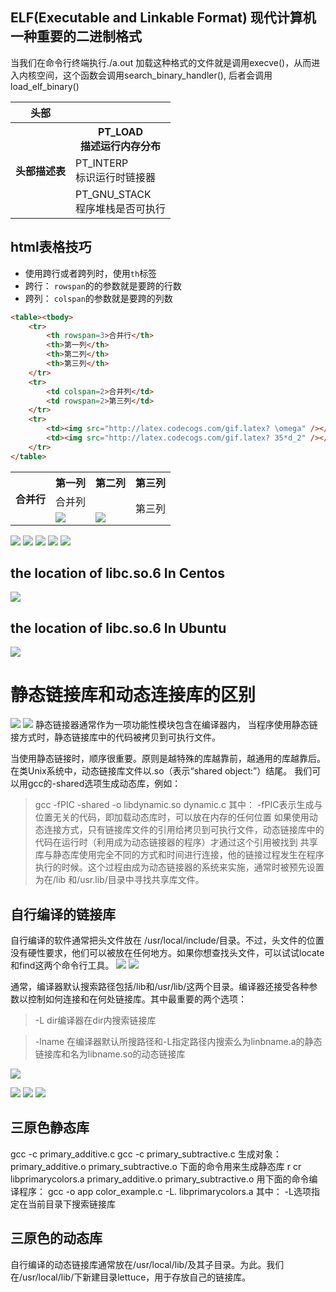 ## ELF(Executable and Linkable Format) 现代计算机一种重要的二进制格式

当我们在命令行终端执行./a.out 加载这种格式的文件就是调用execve()，从而进入内核空间，这个函数会调用search_binary_handler(), 后者会调用load_elf_binary()

<table>
    <tr>
        <th rowspan="1">头部</th>
		<td>    </td>
    </tr>
    <tr>
		<th rowspan="3">头部描述表</th>
		<th>PT_LOAD<br>描述运行内存分布</th>
	</tr>
	<tr><td>PT_INTERP<br>标识运行时链接器</td></tr>
	<tr><td>PT_GNU_STACK<br>程序堆栈是否可执行</td></tr>
</table>

##  html表格技巧
- 使用跨行或者跨列时，使用`th`标签
-  跨行： `rowspan`的的参数就是要跨的行数
-  跨列： `colspan`的参数就是要跨的列数

```html
<table><tbody>
    <tr>
        <th rowspan=3>合并行</th>
        <th>第一列</th>
        <th>第二列</th>
        <th>第三列</th>
    </tr>
    <tr>
        <td colspan=2>合并列</td>
        <td rowspan=2>第三列</td>
    </tr>
    <tr>
        <td><img src="http://latex.codecogs.com/gif.latex? \omega" /></td>
        <td><img src="http://latex.codecogs.com/gif.latex? 35*d_2" /></td>
    </tr>
</table>  
```
<table><tbody>
    <tr>
        <th rowspan=3>合并行</th>
        <th>第一列</th>
        <th>第二列</th>
        <th>第三列</th>
    </tr>
    <tr>
        <td colspan=2>合并列</td>
        <td rowspan=2>第三列</td>
    </tr>
    <tr>
        <td><img src="http://latex.codecogs.com/gif.latex? \omega" /></td>
        <td><img src="http://latex.codecogs.com/gif.latex? 35*d_2" /></td>
    </tr>
</table>  


![](http://cdn.jsdelivr.net/gh/MaoYuanxing/imgbed/20220306182308.png)
![](http://cdn.jsdelivr.net/gh/MaoYuanxing/imgbed/20220306190334.png)
![](http://cdn.jsdelivr.net/gh/MaoYuanxing/imgbed/20220306190437.png)
![](http://cdn.jsdelivr.net/gh/MaoYuanxing/imgbed/20220306190940.png)
![](http://cdn.jsdelivr.net/gh/MaoYuanxing/imgbed/20220306191010.png)
 ## the location of libc.so.6 In Centos
![](http://cdn.jsdelivr.net/gh/MaoYuanxing/imgbed/20220306192034.png)

 ## the location of libc.so.6 In Ubuntu
 ![](http://cdn.jsdelivr.net/gh/MaoYuanxing/imgbed/20220306192410.png)
 
 # 静态链接库和动态连接库的区别
 ![](http://cdn.jsdelivr.net/gh/MaoYuanxing/imgbed/20220306194256.png)
 ![](http://cdn.jsdelivr.net/gh/MaoYuanxing/imgbed/20220306194407.png)
 静态链接器通常作为一项功能性模块包含在编译器内， 当程序使用静态链接方式时，静态链接库中的代码被拷贝到可执行文件。
 
 当使用静态链接时，顺序很重要。原则是越特殊的库越靠前，越通用的库越靠后。
在类Unix系统中，动态链接库文件以.so（表示“shared object:”）结尾。
我们可以用gcc的-shared选项生成动态库，例如：
>gcc -fPIC -shared -o libdynamic.so dynamic.c
其中：
> -fPIC表示生成与位置无关的代码，即加载动态库时，可以放在内存的任何位置
如果使用动态连接方式，只有链接库文件的引用给拷贝到可执行文件，动态链接库中的代码在运行时（利用成为动态链接器的程序）才通过这个引用被找到
共享库与静态库使用完全不同的方式和时间进行连接，他的链接过程发生在程序执行的时候。这个过程由成为动态链接器的系统来实施，通常时被预先设置为在/lib 和/usr.lib/目录中寻找共享库文件。



## 自行编译的链接库
自行编译的软件通常把头文件放在 /usr/local/include/目录。不过，头文件的位置没有硬性要求，他们可以被放在任何地方。如果你想查找头文件，可以试试locate和find这两个命令行工具。
![](http://cdn.jsdelivr.net/gh/MaoYuanxing/imgbed/20220306200514.png)
![](http://cdn.jsdelivr.net/gh/MaoYuanxing/imgbed/20220306200620.png)

通常，编译器默认搜索路径包括/lib和/usr/lib/这两个目录。编译器还接受各种参数以控制如何连接和在何处链接库。其中最重要的两个选项：
> -L dir编译器在dir内搜索链接库

>-lname 在编译器默认所搜路径和-L指定路径内搜索么为linbname.a的静态链接库和名为libname.so的动态链接库

![](http://cdn.jsdelivr.net/gh/MaoYuanxing/imgbed/20220306201356.png)

![](http://cdn.jsdelivr.net/gh/MaoYuanxing/imgbed/20220306201537.png)
![](http://cdn.jsdelivr.net/gh/MaoYuanxing/imgbed/20220306201817.png)
![](http://cdn.jsdelivr.net/gh/MaoYuanxing/imgbed/20220306202045.png)


## 三原色静态库
 gcc -c primary_additive.c
 gcc -c primary_subtractive.c
 生成对象：
 primary_additive.o  primary_subtractive.o
 下面的命令用来生成静态库
 r cr libprimarycolors.a primary_additive.o primary_subtractive.o
 用下面的命令编译程序：
 gcc -o app color_example.c -L. libprimarycolors.a 
 其中：
  -L选项指定在当前目录下搜索链接库

  ## 三原色的动态库
  自行编译的动态链接库通常放在/usr/local/lib/及其子目录。为此。我们在/usr/local/lib/下新建目录lettuce，用于存放自己的链接库。

